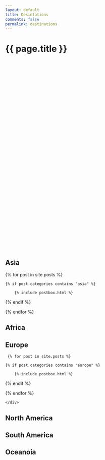 ```yaml
---
layout: default
title: Desintations
comments: false
permalink: destinations
---
```


<h1>{{ page.title }}</h1>

<div id="container" style="position: relative; height: 600px;"></div>
<script>
    var map = new Datamap({element: document.getElementById('container')});
</script>



<section class="recent-posts">
    <div class="section-title">
        <h2><span>Asia</span></h2>
    </div>
    <div class="masonrygrid row listrecent">

 {% for post in site.posts %}
    
    {% if post.categories contains "asia" %}
 
        {% include postbox.html %}

{% endif %}

{% endfor %}

</div>

</section>

<section class="recent-posts">
    <div class="section-title">
        <h2><span>Africa</span></h2>
    </div>
    <div class="masonrygrid row listrecent">
    </div>
</section>


<section class="recent-posts">
    <div class="section-title">
        <h2><span>Europe</span></h2>
    </div>
    <div class="masonrygrid row listrecent">

     {% for post in site.posts %}
    
    {% if post.categories contains "europe" %}
 
        {% include postbox.html %}

{% endif %}

{% endfor %}

    </div>
</section>


<section class="recent-posts">
    <div class="section-title">
        <h2><span>North America</span></h2>
    </div>
    <div class="masonrygrid row listrecent">
    </div>
</section>


<section class="recent-posts">
    <div class="section-title">
        <h2><span>South America</span></h2>
    </div>
    <div class="masonrygrid row listrecent">
    </div>
</section>


<section class="recent-posts">
    <div class="section-title">
        <h2><span>Oceanoia</span></h2>
    </div>
    <div class="masonrygrid row listrecent">
    </div>
</section>